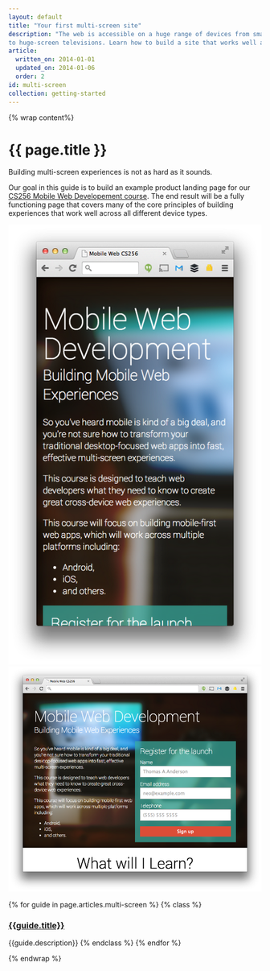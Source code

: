 ```yaml
---
layout: default
title: "Your first multi-screen site"
description: "The web is accessible on a huge range of devices from small-screen phones
to huge-screen televisions. Learn how to build a site that works well across all these devices."
article:
  written_on: 2014-01-01
  updated_on: 2014-01-06
  order: 2
id: multi-screen
collection: getting-started
---
```

{% wrap content%}

# {{ page.title }}

Building multi-screen experiences is not as hard as it sounds. 

Our goal in this guide is to build an example product landing page for our
 [CS256 Mobile Web Developement course](https://www.udacity.com/course/cs256).  The end result will be a fully functioning page
that covers many of the core principles of building experiences that work well
across all different device types.

<div class="clear">
  <img class="g-wide--1 g-medium--half" src="images/narrowsite.png" alt="Narrow Viewport final look" style="max-width: 100%;">
  <img  class="g-wide--3 g-wide--last g-medium--half g--last" src="images/widesite.png" alt="Narrow Viewport final look" style="max-width: 100%;">
</div>


{% for guide in page.articles.multi-screen %}
{% class %}
### [{{guide.title}}]({{site.baseurl}}{{guide.url}})
{{guide.description}}
{% endclass %}
{% endfor %}

{% endwrap %}
